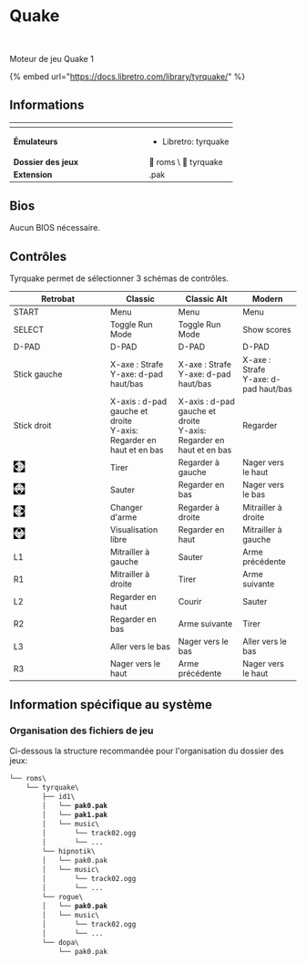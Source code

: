 # Quake

<div align="left">

<figure><img src="https://github.com/fabricecaruso/es-theme-carbon/blob/master/art/logos/tyrquake.png?raw=true" alt=""><figcaption></figcaption></figure>

</div>

Moteur de jeu Quake 1

{% embed url="https://docs.libretro.com/library/tyrquake/" %}

## Informations

<table data-header-hidden><thead><tr><th width="224"></th><th></th></tr></thead><tbody><tr><td><strong>Émulateurs</strong></td><td><ul><li>Libretro: tyrquake</li></ul></td></tr><tr><td><strong>Dossier des jeux</strong></td><td><span data-gb-custom-inline data-tag="emoji" data-code="1f4c2">📂</span> roms \ <span data-gb-custom-inline data-tag="emoji" data-code="1f4c2">📂</span> tyrquake</td></tr><tr><td><strong>Extension</strong></td><td>.pak</td></tr></tbody></table>

## Bios

Aucun BIOS nécessaire.

## Contrôles

Tyrquake permet de sélectionner 3 schémas de contrôles.

<table><thead><tr><th width="156">Retrobat</th><th>Classic</th><th>Classic Alt</th><th>Modern</th></tr></thead><tbody><tr><td>START</td><td>Menu</td><td>Menu</td><td>Menu</td></tr><tr><td>SELECT</td><td>Toggle Run Mode</td><td>Toggle Run Mode</td><td>Show scores</td></tr><tr><td>D-PAD</td><td>D-PAD</td><td>D-PAD</td><td>D-PAD</td></tr><tr><td>Stick gauche</td><td>X-axe : Strafe<br>Y-axe: d-pad haut/bas</td><td>X-axe : Strafe<br>Y-axe: d-pad haut/bas</td><td>X-axe : Strafe<br>Y-axe: d-pad haut/bas</td></tr><tr><td>Stick droit</td><td>X-axis : d-pad gauche et droite<br>Y-axis: Regarder en haut et en bas</td><td>X-axis : d-pad gauche et droite<br>Y-axis: Regarder en haut et en bas</td><td>Regarder</td></tr><tr><td><img src="../../../.gitbook/assets/image (33).png" alt=""></td><td>Tirer</td><td>Regarder à gauche</td><td>Nager vers le haut</td></tr><tr><td><img src="../../../.gitbook/assets/image (20).png" alt=""></td><td>Sauter</td><td>Regarder en bas</td><td>Nager vers le bas</td></tr><tr><td><img src="../../../.gitbook/assets/image (7).png" alt=""></td><td>Changer d'arme</td><td>Regarder à droite</td><td>Mitrailler à droite</td></tr><tr><td><img src="../../../.gitbook/assets/image (35).png" alt=""></td><td>Visualisation libre</td><td>Regarder en haut</td><td>Mitrailler à gauche</td></tr><tr><td>L1</td><td>Mitrailler à gauche</td><td>Sauter</td><td>Arme précédente</td></tr><tr><td>R1</td><td>Mitrailler à droite</td><td>Tirer</td><td>Arme suivante</td></tr><tr><td>L2</td><td>Regarder en haut</td><td>Courir</td><td>Sauter</td></tr><tr><td>R2</td><td>Regarder en bas</td><td>Arme suivante</td><td>Tirer</td></tr><tr><td>L3</td><td>Aller vers le bas</td><td>Nager vers le bas</td><td>Aller vers le bas</td></tr><tr><td>R3</td><td>Nager vers le haut</td><td>Arme précédente</td><td>Nager vers le haut</td></tr></tbody></table>

## Information spécifique au système

### Organisation des fichiers de jeu

Ci-dessous la structure recommandée pour l'organisation du dossier des jeux:

<pre><code>└── roms\
    └── tyrquake\
        ├── id1\
<strong>        │   └── pak0.pak
</strong><strong>        │   └── pak1.pak
</strong>        │   └── music\
        │       └── track02.ogg
        │       └── ...
        └── hipnotik\
        │   └── pak0.pak
        │   └── music\
        │       └── track02.ogg
        │       └── ...
        └── rogue\
<strong>        │   └── pak0.pak
</strong>        │   └── music\
        │       └── track02.ogg
        │       └── ...
        └── dopa\
            └── pak0.pak
</code></pre>
